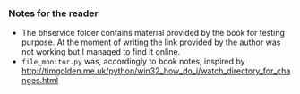 ### Notes for the reader
- The bhservice folder contains material provided by the book for testing purpose. At the moment of writing the link provided by the author was not working but I managed to find it online.
- `file_monitor.py` was, accordingly to book notes, inspired by http://timgolden.me.uk/python/win32_how_do_i/watch_directory_for_changes.html

